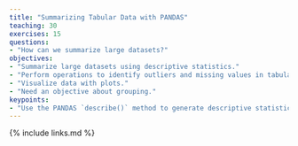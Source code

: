 ```yaml
---
title: "Summarizing Tabular Data with PANDAS"
teaching: 30
exercises: 15
questions:
- "How can we summarize large datasets?"
objectives:
- "Summarize large datasets using descriptive statistics."
- "Perform operations to identify outliers and missing values in tabular data."
- "Visualize data with plots."
- "Need an objective about grouping."
keypoints:
- "Use the PANDAS `describe()` method to generate descriptive statistics for a dataframe."
---
```




{% include links.md %}
